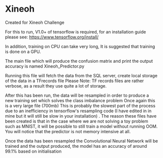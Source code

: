# Xineoh
Created for Xineoh Challenge

For this to run, V1.0+ of tensorflow is required, for an installation guide please see: https://www.tensorflow.org/install/

In addition, training on CPU can take very long, It is suggested that training is done on a GPU.

The main file which will produce the confusion matrix and print the output accuracy is named Xineoh_Predictor.py

Running this file will fetch the data from the SQL server, create local storage of the data in a TFrecords file
Please Note: TF records files are rather verbose, as a result they use quite a lot of storage.

After this has been run, the data will be resampled in order to produce a new training set which solves the class imbalance problem
Once again this is a very large file (700mb) This is probably the slowest part of the process due to an inefficiency in tensorflow's resampling code (I have edited in in mine but it will still be slow in your installation) . The reason these files have been created is that in the case where we are not solving a toy problem such as MNIST, it will be possible to still train a model without running OOM. You will notice that the predictor is not memory intensive at all.

Once the data has been resampled the Convolutional Neural Network will be trained and the output produced, the model has an accuracy of around 99.1% based on initialisation
